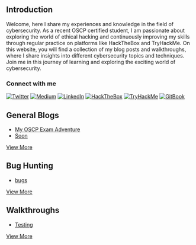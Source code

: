 ## Introduction
Welcome, here I share my experiences and knowledge in the field of cybersecurity. As a recent OSCP certified student, I am passionate about exploring the world of ethical hacking and continuously improving my skills through regular practice on platforms like HackTheBox and TryHackMe. On this website, you will find a collection of my blog posts and walkthroughs, where I share insights into different cybersecurity topics and techniques. Join me in this journey of learning and exploring the exciting world of cybersecurity.

### Connect with me

[![Twitter](https://img.shields.io/badge/Twitter-%231DA1F2.svg?style=for-the-badge&logo=Twitter&logoColor=white)](https://twitter.com/Strange_017)
[![Medium](https://img.shields.io/badge/Medium-%2312100E.svg?style=for-the-badge&logo=Medium&logoColor=white)](https://medium.com/@Strange0)
[![LinkedIn](https://img.shields.io/badge/LinkedIn-%230077B5.svg?style=for-the-badge&logo=LinkedIn&logoColor=white)](https://www.linkedin.com/in/saatvik-dhiman-10923420a)
[![HackTheBox](https://img.shields.io/badge/HackTheBox-6cbf5a.svg?style=for-the-badge&logo=HackTheBox&logoColor=white)](https://app.hackthebox.com/profile/951050)
[![TryHackMe](https://img.shields.io/badge/TryHackMe-212121.svg?style=for-the-badge&logo=TryHackMe&logoColor=white)](https://tryhackme.com/p/Strange000)
[![GitBook](https://img.shields.io/badge/GitBook-3884FF.svg?style=for-the-badge&logo=GitBook&logoColor=white)](https://strange-1.gitbook.io/)


## General Blogs

- [My OSCP Exam Adventure](./post/oscp-journey.md)
- [Soon](#)

[View More](./posts.md)

## Bug Hunting

- [bugs](./bug.md)

[View More](./bug.md)


## Walkthroughs 

- [Testing](#)

[View More](./walkthroughs.md)



